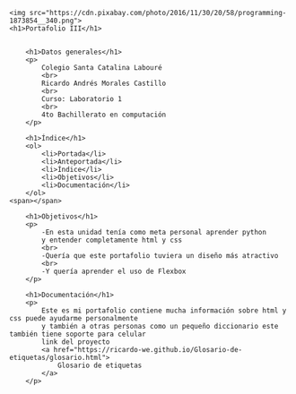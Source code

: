 

    <img src="https://cdn.pixabay.com/photo/2016/11/30/20/58/programming-1873854__340.png">
    <h1>Portafolio III</h1>

    
        <h1>Datos generales</h1>
        <p>
            Colegio Santa Catalina Labouré
            <br>
            Ricardo Andrés Morales Castillo
            <br>
            Curso: Laboratorio 1
            <br>
            4to Bachillerato en computación
        </p>

        <h1>Índice</h1>
        <ol>
            <li>Portada</li>
            <li>Anteportada</li>
            <li>Índice</li>
            <li>Objetivos</li>
            <li>Documentación</li>
        </ol>
    <span></span>

        <h1>Objetivos</h1>
        <p>
            -En esta unidad tenía como meta personal aprender python
            y entender completamente html y css
            <br>
            -Quería que este portafolio tuviera un diseño más atractivo 
            <br>
            -Y quería aprender el uso de Flexbox
        </p>

        <h1>Documentación</h1>
        <p>
            Este es mi portafolio contiene mucha información sobre html y css puede ayudarme personalmente
            y también a otras personas como un pequeño diccionario este también tiene soporte para celular
            link del proyecto 
            <a href="https://ricardo-we.github.io/Glosario-de-etiquetas/glosario.html">
                Glosario de etiquetas
            </a>
        </p>

